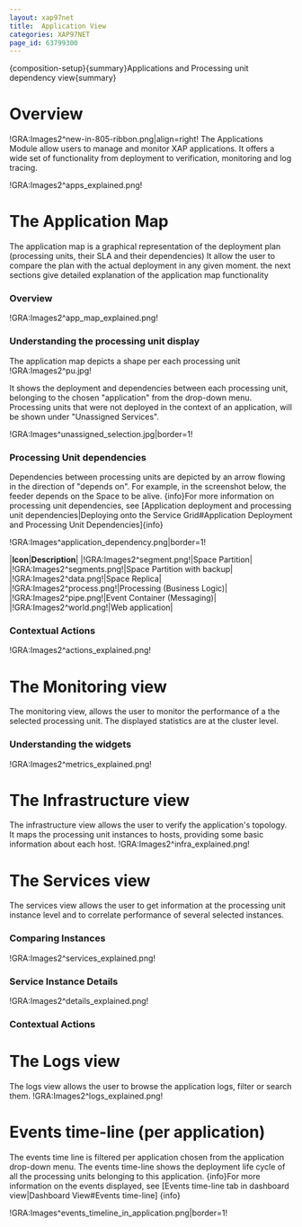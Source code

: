 ```yaml
---
layout: xap97net
title:  Application View
categories: XAP97NET
page_id: 63799300
---
```


{composition-setup}{summary}Applications and Processing unit dependency view{summary}

# Overview

!GRA:Images2^new-in-805-ribbon.png|align=right!
The Applications Module allow users to manage and monitor XAP applications.
It offers a wide set of functionality from deployment to verification, monitoring and log tracing.

!GRA:Images2^apps_explained.png!

# The Application Map

The application map is a graphical representation of the deployment plan (processing units, their SLA and their dependencies)
It allow the user to compare the plan with the actual deployment in any given moment. the next sections give detailed explanation of the application map functionality

### Overview

!GRA:Images2^app_map_explained.png!

### Understanding the processing unit display

The application map depicts a shape per each processing unit
!GRA:Images2^pu.jpg!

It shows the deployment and dependencies between each processing unit, belonging to the chosen "application" from the drop-down menu.
Processing units that were not deployed in the context of an application, will be shown under "Unassigned Services".

!GRA:Images^unassigned_selection.jpg|border=1!

### Processing Unit dependencies

Dependencies between processing units are depicted by an arrow flowing in the direction of "depends on".
For example, in the screenshot below, the feeder depends on the Space to be alive.
{info}For more information on processing unit dependencies, see [Application deployment and processing unit dependencies|Deploying onto the Service Grid#Application Deployment and Processing Unit Dependencies]{info}

!GRA:Images^application_dependency.png|border=1!

|**Icon**|**Description**|
|!GRA:Images2^segment.png!|Space Partition|
|!GRA:Images2^segments.png!|Space Partition with backup|
|!GRA:Images2^data.png!|Space Replica|
|!GRA:Images2^process.png!|Processing (Business Logic)|
|!GRA:Images2^pipe.png!|Event Container (Messaging)|
|!GRA:Images2^world.png!|Web application|

### Contextual Actions

!GRA:Images2^actions_explained.png!

# The Monitoring view

The monitoring view, allows the user to monitor the performance of a the selected processing unit. The displayed statistics are at the cluster level.

### Understanding the widgets

!GRA:Images2^metrics_explained.png!

# The Infrastructure view

The infrastructure view allows the user to verify the application's topology. It maps the processing unit instances to hosts, providing some basic information about each host.
!GRA:Images2^infra_explained.png!

# The Services view

The services view allows the user to get information at the processing unit instance level and to correlate performance of several selected instances.

### Comparing Instances

!GRA:Images2^services_explained.png!

### Service Instance Details

!GRA:Images2^details_explained.png!

### Contextual Actions

# The Logs view

The logs view allows the user to browse the application logs, filter or search them.
!GRA:Images2^logs_explained.png!

# Events time-line (per application)

The events time line is filtered per application chosen from the application drop-down menu.
The events time-line shows the deployment life cycle of all the processing units belonging to this application.
{info}For more information on the events displayed, see [Events time-line tab in dashboard view|Dashboard View#Events time-line] {info}

!GRA:Images^events_timeline_in_application.png|border=1!
